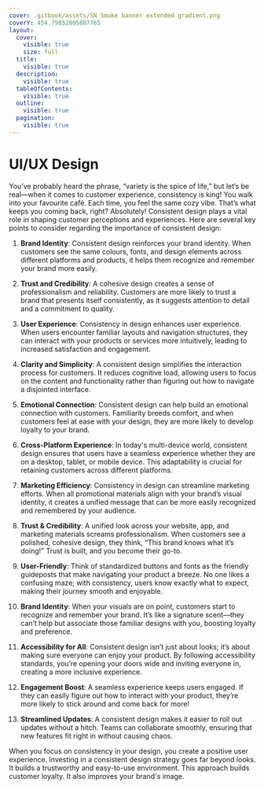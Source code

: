 ```yaml
---
cover: .gitbook/assets/SN Smoke banner extended gradient.png
coverY: 454.79852805887765
layout:
  cover:
    visible: true
    size: full
  title:
    visible: true
  description:
    visible: true
  tableOfContents:
    visible: true
  outline:
    visible: true
  pagination:
    visible: true
---
```


# UI/UX Design

You’ve probably heard the phrase, “variety is the spice of life,” but let’s be real—when it comes to customer experience, consistency is king! You walk into your favourite café. Each time, you feel the same cozy vibe. That’s what keeps you coming back, right? Absolutely! Consistent design plays a vital role in shaping customer perceptions and experiences. Here are several key points to consider regarding the importance of consistent design:

1. **Brand Identity**: Consistent design reinforces your brand identity. When customers see the same colours, fonts, and design elements across different platforms and products, it helps them recognize and remember your brand more easily.
2. **Trust and Credibility**: A cohesive design creates a sense of professionalism and reliability. Customers are more likely to trust a brand that presents itself consistently, as it suggests attention to detail and a commitment to quality.
3. **User Experience**: Consistency in design enhances user experience. When users encounter familiar layouts and navigation structures, they can interact with your products or services more intuitively, leading to increased satisfaction and engagement.
4. **Clarity and Simplicity**: A consistent design simplifies the interaction process for customers. It reduces cognitive load, allowing users to focus on the content and functionality rather than figuring out how to navigate a disjointed interface.
5. **Emotional Connection**: Consistent design can help build an emotional connection with customers. Familiarity breeds comfort, and when customers feel at ease with your design, they are more likely to develop loyalty to your brand.
6. **Cross-Platform Experience**: In today's multi-device world, consistent design ensures that users have a seamless experience whether they are on a desktop, tablet, or mobile device. This adaptability is crucial for retaining customers across different platforms.
7. **Marketing Efficiency**: Consistency in design can streamline marketing efforts. When all promotional materials align with your brand’s visual identity, it creates a unified message that can be more easily recognized and remembered by your audience.



1. **Trust & Credibility**: A unified look across your website, app, and marketing materials screams professionalism. When customers see a polished, cohesive design, they think, “This brand knows what it’s doing!” Trust is built, and you become their go-to.
2. **User-Friendly**: Think of standardized buttons and fonts as the friendly guideposts that make navigating your product a breeze. No one likes a confusing maze; with consistency, users know exactly what to expect, making their journey smooth and enjoyable.
3. **Brand Identity**: When your visuals are on point, customers start to recognize and remember your brand. It’s like a signature scent—they can’t help but associate those familiar designs with you, boosting loyalty and preference.
4. **Accessibility for All**: Consistent design isn’t just about looks; it’s about making sure everyone can enjoy your product. By following accessibility standards, you’re opening your doors wide and inviting everyone in, creating a more inclusive experience.
5. **Engagement Boost**: A seamless experience keeps users engaged. If they can easily figure out how to interact with your product, they’re more likely to stick around and come back for more!
6. **Streamlined Updates**: A consistent design makes it easier to roll out updates without a hitch. Teams can collaborate smoothly, ensuring that new features fit right in without causing chaos.

When you focus on consistency in your design, you create a positive user experience. Investing in a consistent design strategy goes far beyond looks. It builds a trustworthy and easy-to-use environment. This approach builds customer loyalty. It also improves your brand's image.
